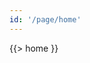 ```yaml
---
id: '/page/home'
---
```


<div class="page-inner">
    <div class="row">
        <div class="col-md-6 main">
            {{> home }}
        </div>
    </div>
</div>

